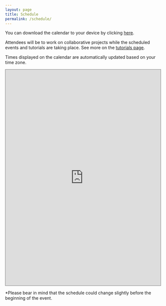 ```yaml
---
layout: page
title: Schedule
permalink: /schedule/
---
```


You can download the calendar to your device by clicking [here](https://calendar.google.com/calendar/ical/brainhack.magdeburg%40gmail.com/public/basic.ics).

Attendees will be to work on collaborative projects while the scheduled events and tutorials are taking place. See more on the [tutorials page](https://brainhack-magdeburg.github.io/tutorials/).

Times displayed on the calendar are automatically updated based on your time zone.

<div id='calendar-container'>
<iframe src="https://calendar.google.com/calendar/embed?src=brainhack.magdeburg%40gmail.com&ctz=Europe%2FBerlin" style="border:solid 1px #777" width="100%" height="700" frameborder="0" scrolling="no"></iframe>  
</div>

*Please bear in mind that the schedule could change slightly before the beginning of the event.

<script type="text/javascript">
  var timezone = jstz.determine();
  var pref = '<iframe src="https://calendar.google.com/calendar/embed?height=1000&amp;wkst=2&amp;bgcolor=%23F8F8F8&amp;src=YmhnLWRvbm9zdGlhQGJjYmwuZXU&amp;color=%230F8F8F8&amp;title=Brainhack%20Donostia%202021&amp;mode=AGENDA&amp;showTabs=0&amp;showCalendars=0&amp;showPrint=0&amp;tab=mc&mode=week&dates=20211122/20211124&amp;ctz=';
  var suff = '" style="border:solid 1px #777" width="100%" height="700" frameborder="0" scrolling="no"></iframe>';
  var iframe_html = pref + timezone.name() + suff;
  document.getElementById('calendar-container').innerHTML = iframe_html;
</script>
